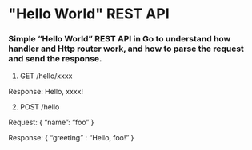 # "Hello World" REST API
### Simple “Hello World” REST API in Go to understand how handler and Http router work, and how to parse the request and send the response.

1. GET /hello/xxxx

Response:
Hello, xxxx!


2. POST /hello

Request:
{
   “name”: “foo”
}

Response:
{
   “greeting” : “Hello, foo!”
}
